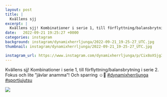 ```yaml
---
layout: post
title: |
  Kvällens sjj
excerpt: |
  Kvällens sjj! Kombinationer i serie 1, till förflyttning/balansbrytning i serie 2. Fokus och lite ”jävlar anamma”! Och sparring ☺️💪  
date:   2022-09-21 19:25:27 +0000
categories: instagram
background: instagram/dynamixherrljunga/2022-09-21_19-25-27_UTC.jpg
thumbnail: instagram/dynamixherrljunga/2022-09-21_19-25-27_UTC.jpg

instagram_url: https://www.instagram.com/dynamixherrljunga/p/Cix8oXSjg3A
---
```

Kvällens sjj! Kombinationer i serie 1, till förflyttning/balansbrytning i serie 2. Fokus och lite ”jävlar anamma”! Och sparring ☺️💪 [#dynamixherrljunga](https://www.instagram.com/explore/tags/dynamixherrljunga/) [#sportjujutsu](https://www.instagram.com/explore/tags/sportjujutsu/)



<img src='{{ site.baseurl }}/instagram/dynamixherrljunga/2022-09-21_19-25-27_UTC.jpg' class='img-fluid' />
